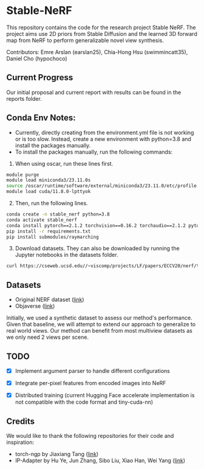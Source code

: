 # Stable-NeRF
This repository contains the code for the research project Stable NeRF. The project aims use 2D priors from Stable Diffusion and the learned 3D forward map from NeRF to perform generalizable novel view synthesis.

Contributors: Emre Arslan (earslan25), Chia-Hong Hsu (swimmincatt35), Daniel Cho (hypochoco)

## Current Progress
Our initial proposal and current report with results can be found in the reports folder.

## Conda Env Notes:
- Currently, directly creating from the environment.yml file is not working or is too slow. Instead, create a new environment with python=3.8 and install the packages manually.
- To install the packages manually, run the following commands:
1. When using oscar, run these lines first.
```bash
module purge
module load miniconda3/23.11.0s
source /oscar/runtime/software/external/miniconda3/23.11.0/etc/profile.d/conda.sh
module load cuda/11.8.0-lpttyok
```
2. Then, run the following lines.
```bash
conda create -n stable_nerf python=3.8
conda activate stable_nerf
conda install pytorch==2.1.2 torchvision==0.16.2 torchaudio==2.1.2 pytorch-cuda=11.8 -c pytorch -c nvidia
pip install -r requirements.txt
pip install submodules/raymarching
```
3. Download datasets. They can also be downloaded by running the Jupyter notebooks in the datasets folder.
```bash
curl https://cseweb.ucsd.edu//~viscomp/projects/LF/papers/ECCV20/nerf/tiny_nerf_data.npz -o datasets/nerf/tiny_nerf_data.npz
```

## Datasets
- Original NERF dataset ([link](https://www.kaggle.com/datasets/sauravmaheshkar/nerf-dataset))
- Objaverse ([link](https://objaverse.allenai.org/))

Initially, we used a synthetic dataset to assess our method's performance. Given that baseline, we will attempt to extend our approach to generalize to real world views. Our method can benefit from most multiview datasets as we only need 2 views per scene.


## TODO
- [x] Implement argument parser to handle different configurations
- [x] Integrate per-pixel features from encoded images into NeRF
- [x] Distributed training (current Hugging Face accelerate implementation is not compatible with the code format and tiny-cuda-nn)


## Credits
We would like to thank the following repositories for their code and inspiration:
- torch-ngp by Jiaxiang Tang ([link](https://github.com/ashawkey/torch-ngp))
- IP-Adapter by Hu Ye, Jun Zhang, Sibo Liu, Xiao Han, Wei Yang ([link](https://ip-adapter.github.io/))







